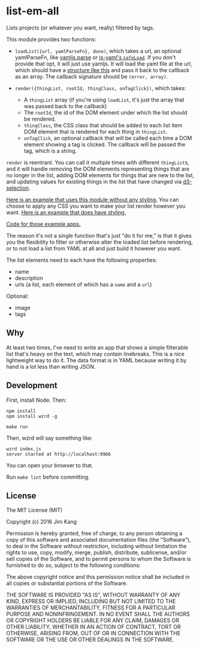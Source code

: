 list-em-all
==================

Lists projects (or whatever you want, really) filtered by tags.

This module provides two functions:

- `loadList({url, yamlParseFn}, done)`, which takes a url, an optional yamlParseFn, like [yamljs.parse](https://www.npmjs.com/package/yamljs) or [js-yaml's `safeLoad`](https://www.npmjs.com/package/js-yaml). If you don't provide that opt, it will just use yamljs. It will load the yaml file at the url, which should have a [structure like this](http://jimkang.com/list-em-all/data/test.yaml) and pass it back to the callback as an array. The callback signature should be `(error, array)`.

- `render({thingList, rootId, thingClass, onTagClick})`, which takes:

  - A `thingList` array (if you're using `loadList`, it's just the array that was passed back to the callback)
  - The `rootId`, the id of the DOM element under which the list should be rendered.
  - `thingClass`, the CSS class that should be added to each list item DOM element that is rendered for each thing in `thingList`.
  - `onTagClick`, an optional callback that will be called each time a DOM element showing a tag is clicked. The callback will be passed the tag, which is a string.

`render` is reentrant. You can call it multiple times with different `thingList`s, and it will handle removing the DOM elements representing things that are no longer in the list, adding DOM elements for things that are new to the list, and updating values for existing things in the list that have changed via [d3-selection](https://github.com/d3/d3-selection).

[Here is an example that uses this module without any styling.](http://jimkang.com/list-em-all/unstyled.html#dataURL=http%3A%2F%2Fjimkang.com%2Flist-em-all%2Fdata%2Ftest.yaml) You can choose to apply any CSS you want to make your list render however you want. [Here is an example that does have styling.](http://jimkang.com/list-em-all/styled.html#dataURL=http%3A%2F%2Fjimkang.com%2Flist-em-all%2Fdata%2Ftest.yaml)

[Code for those example apps.](https://github.com/jimkang/list-em-all/app.js)

The reason it's not a single function that's just "do it for me," is that it gives you the flexibility to filter or otherwise alter the loaded list before rendering, or to not load a list from YAML at all and just build it however you want.

The list elements need to each have the following properties:

  - name
  - description
  - urls (a list, each element of which has a `name` and a `url`)

Optional:

  - image
  - tags

Why
----

At least two times, I've need to write an app that shows a simple filterable list that's heavy on the text, which may contain linebreaks. This is a nice lightweight way to do it. The data format is in YAML because writing it by hand is a lot less than writing JSON.

Development
------------

First, install Node. Then:

    npm install
    npm install wzrd -g

    make run    

Then, wzrd will say something like:

    wzrd index.js
    server started at http://localhost:9966

You can open your browser to that.

Run `make lint` before committing.

License
-------

The MIT License (MIT)

Copyright (c) 2016 Jim Kang

Permission is hereby granted, free of charge, to any person obtaining a copy
of this software and associated documentation files (the "Software"), to deal
in the Software without restriction, including without limitation the rights
to use, copy, modify, merge, publish, distribute, sublicense, and/or sell
copies of the Software, and to permit persons to whom the Software is
furnished to do so, subject to the following conditions:

The above copyright notice and this permission notice shall be included in
all copies or substantial portions of the Software.

THE SOFTWARE IS PROVIDED "AS IS", WITHOUT WARRANTY OF ANY KIND, EXPRESS OR
IMPLIED, INCLUDING BUT NOT LIMITED TO THE WARRANTIES OF MERCHANTABILITY,
FITNESS FOR A PARTICULAR PURPOSE AND NONINFRINGEMENT. IN NO EVENT SHALL THE
AUTHORS OR COPYRIGHT HOLDERS BE LIABLE FOR ANY CLAIM, DAMAGES OR OTHER
LIABILITY, WHETHER IN AN ACTION OF CONTRACT, TORT OR OTHERWISE, ARISING FROM,
OUT OF OR IN CONNECTION WITH THE SOFTWARE OR THE USE OR OTHER DEALINGS IN
THE SOFTWARE.
